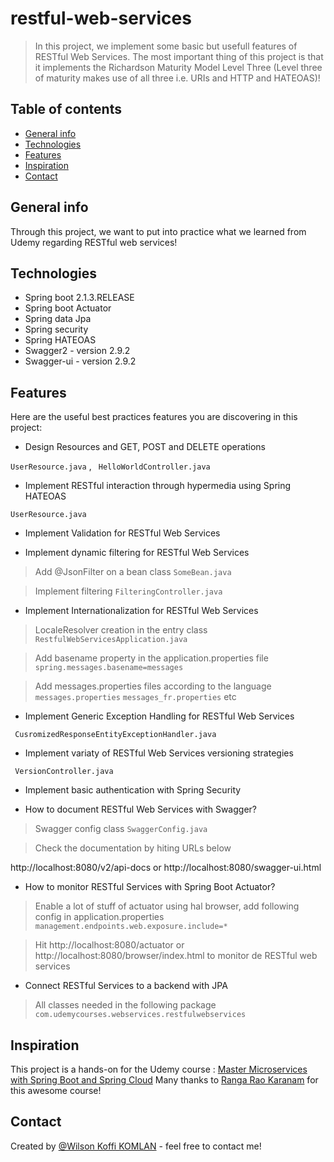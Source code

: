 # restful-web-services

> In this project, we implement some basic but usefull features of RESTful Web Services. The most important thing of this project is that it implements the Richardson Maturity Model Level Three (Level three of maturity makes use of all three i.e. URIs and HTTP and HATEOAS)!

## Table of contents
* [General info](#general-info)
* [Technologies](#technologies)
* [Features](#features)
* [Inspiration](#inspiration)
* [Contact](#contact)

## General info
Through this project, we want to put into practice what we learned from Udemy regarding RESTful web services!

## Technologies
* Spring boot 2.1.3.RELEASE
* Spring boot Actuator
* Spring data Jpa
* Spring security
* Spring HATEOAS
* Swagger2 - version 2.9.2
* Swagger-ui - version 2.9.2

## Features
Here are the useful best practices features you are discovering in this project:
* Design Resources and GET, POST and DELETE operations

`UserResource.java` , ` HelloWorldController.java`

* Implement RESTful interaction through hypermedia using Spring HATEOAS

`UserResource.java`

* Implement Validation for RESTful Web Services

* Implement dynamic filtering for RESTful Web Services
> Add @JsonFilter on a bean class
`SomeBean.java`

> Implement filtering
`FilteringController.java`

* Implement Internationalization for RESTful Web Services
> LocaleResolver creation in the entry class
`RestfulWebServicesApplication.java`

> Add basename property in the application.properties file
`spring.messages.basename=messages`

> Add messages.properties files according to the language
`messages.properties` `messages_fr.properties` etc

* Implement Generic Exception Handling for RESTful Web Services

` CusromizedResponseEntityExceptionHandler.java`

* Implement variaty of RESTful Web Services versioning strategies

` VersionController.java`

* Implement basic authentication with Spring Security

* How to document RESTful Web Services with Swagger?

> Swagger config class
`SwaggerConfig.java`

> Check the documentation by hiting URLs below

 http://localhost:8080/v2/api-docs  or http://localhost:8080/swagger-ui.html

* How to monitor RESTful Services with Spring Boot Actuator?

> Enable a lot of stuff of actuator using hal browser, add following config in application.properties
`management.endpoints.web.exposure.include=*`

> Hit http://localhost:8080/actuator or http://localhost:8080/browser/index.html to monitor de RESTful web services

* Connect RESTful Services to a backend with JPA

> All classes needed in the following package
`com.udemycourses.webservices.restfulwebservices`

## Inspiration
This project is a hands-on for the Udemy course : [Master Microservices with Spring Boot and Spring Cloud](https://www.udemy.com/course/microservices-with-spring-boot-and-spring-cloud)
Many thanks to [Ranga Rao Karanam](https://www.linkedin.com/in/rangakaranam/) for this awesome course!

## Contact
Created by [@Wilson Koffi KOMLAN](https://www.linkedin.com/in/wilkom2009/) - feel free to contact me!
